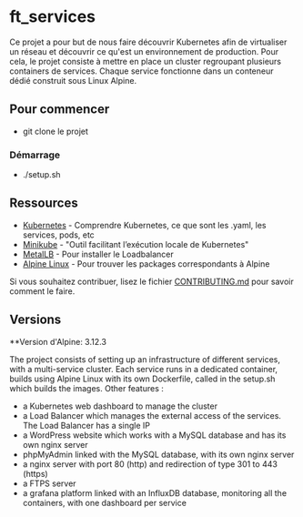 # ft_services

Ce projet a pour but de nous faire découvrir Kubernetes afin de virtualiser un réseau et découvrir ce qu'est un environnement de production. Pour cela, le projet consiste à mettre en place un cluster regroupant plusieurs containers de services. Chaque service fonctionne dans un conteneur dédié construit sous Linux Alpine.

## Pour commencer

- git clone le projet

### Démarrage
- ./setup.sh

## Ressources

* [Kubernetes](https://kubernetes.io/fr/docs/home/) - Comprendre Kubernetes, ce que sont les .yaml, les services, pods, etc
* [Minikube](https://kubernetes.io/fr/docs/setup/learning-environment/minikube/) - "Outil facilitant l’exécution locale de Kubernetes"
* [MetalLB](https://metallb.universe.tf/installation/) - Pour installer le Loadbalancer
* [Alpine Linux](https://pkgs.alpinelinux.org/packages) - Pour trouver les packages correspondants à Alpine

Si vous souhaitez contribuer, lisez le fichier [CONTRIBUTING.md](https://example.org) pour savoir comment le faire.

## Versions

**Version d'Alpine: 3.12.3

The project consists of setting up an infrastructure of different services, with a multi-service cluster. Each service runs in a dedicated container, builds using Alpine Linux with its own Dockerfile, called in the setup.sh which builds the images.
Other features :
- a Kubernetes web dashboard to manage the cluster
- a Load Balancer which manages the external access of the services. The Load Balancer has a single IP
- a WordPress website which works with a MySQL database and has its own nginx server
- phpMyAdmin linked with the MySQL database, with its own nginx server
- a nginx server with port 80 (http) and redirection of type 301 to 443 (https)
- a FTPS server
- a grafana platform linked with an InfluxDB database, monitoring all the containers, with one dashboard per service
